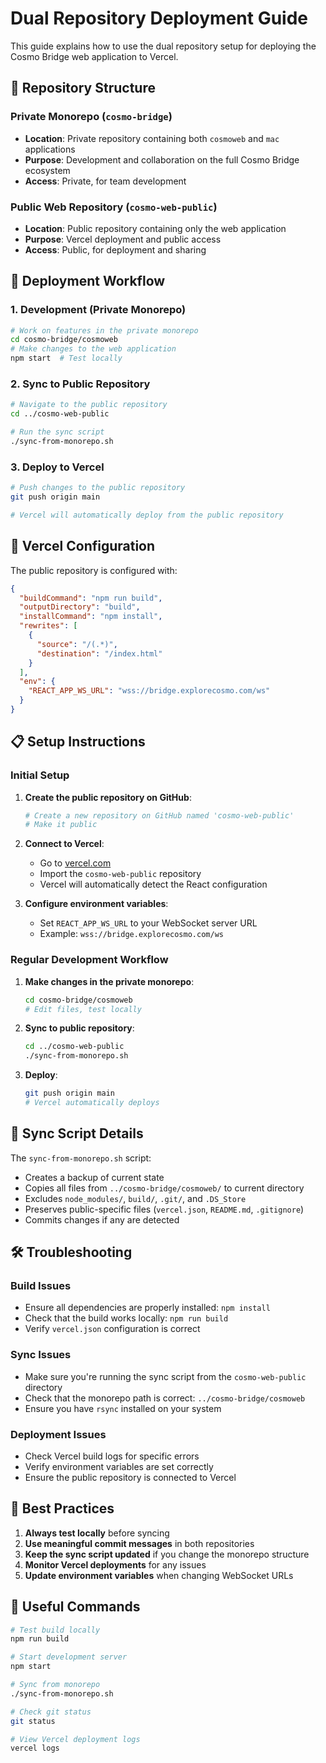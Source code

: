 # Dual Repository Deployment Guide

This guide explains how to use the dual repository setup for deploying the Cosmo Bridge web application to Vercel.

## 📁 Repository Structure

### Private Monorepo (`cosmo-bridge`)
- **Location**: Private repository containing both `cosmoweb` and `mac` applications
- **Purpose**: Development and collaboration on the full Cosmo Bridge ecosystem
- **Access**: Private, for team development

### Public Web Repository (`cosmo-web-public`)
- **Location**: Public repository containing only the web application
- **Purpose**: Vercel deployment and public access
- **Access**: Public, for deployment and sharing

## 🚀 Deployment Workflow

### 1. Development (Private Monorepo)
```bash
# Work on features in the private monorepo
cd cosmo-bridge/cosmoweb
# Make changes to the web application
npm start  # Test locally
```

### 2. Sync to Public Repository
```bash
# Navigate to the public repository
cd ../cosmo-web-public

# Run the sync script
./sync-from-monorepo.sh
```

### 3. Deploy to Vercel
```bash
# Push changes to the public repository
git push origin main

# Vercel will automatically deploy from the public repository
```

## 🔧 Vercel Configuration

The public repository is configured with:

```json
{
  "buildCommand": "npm run build",
  "outputDirectory": "build",
  "installCommand": "npm install",
  "rewrites": [
    {
      "source": "/(.*)",
      "destination": "/index.html"
    }
  ],
  "env": {
    "REACT_APP_WS_URL": "wss://bridge.explorecosmo.com/ws"
  }
}
```

## 📋 Setup Instructions

### Initial Setup

1. **Create the public repository on GitHub**:
   ```bash
   # Create a new repository on GitHub named 'cosmo-web-public'
   # Make it public
   ```

2. **Connect to Vercel**:
   - Go to [vercel.com](https://vercel.com)
   - Import the `cosmo-web-public` repository
   - Vercel will automatically detect the React configuration

3. **Configure environment variables**:
   - Set `REACT_APP_WS_URL` to your WebSocket server URL
   - Example: `wss://bridge.explorecosmo.com/ws`

### Regular Development Workflow

1. **Make changes in the private monorepo**:
   ```bash
   cd cosmo-bridge/cosmoweb
   # Edit files, test locally
   ```

2. **Sync to public repository**:
   ```bash
   cd ../cosmo-web-public
   ./sync-from-monorepo.sh
   ```

3. **Deploy**:
   ```bash
   git push origin main
   # Vercel automatically deploys
   ```

## 🔄 Sync Script Details

The `sync-from-monorepo.sh` script:

- Creates a backup of current state
- Copies all files from `../cosmo-bridge/cosmoweb/` to current directory
- Excludes `node_modules/`, `build/`, `.git/`, and `.DS_Store`
- Preserves public-specific files (`vercel.json`, `README.md`, `.gitignore`)
- Commits changes if any are detected

## 🛠️ Troubleshooting

### Build Issues
- Ensure all dependencies are properly installed: `npm install`
- Check that the build works locally: `npm run build`
- Verify `vercel.json` configuration is correct

### Sync Issues
- Make sure you're running the sync script from the `cosmo-web-public` directory
- Check that the monorepo path is correct: `../cosmo-bridge/cosmoweb`
- Ensure you have `rsync` installed on your system

### Deployment Issues
- Check Vercel build logs for specific errors
- Verify environment variables are set correctly
- Ensure the public repository is connected to Vercel

## 📝 Best Practices

1. **Always test locally** before syncing
2. **Use meaningful commit messages** in both repositories
3. **Keep the sync script updated** if you change the monorepo structure
4. **Monitor Vercel deployments** for any issues
5. **Update environment variables** when changing WebSocket URLs

## 🔗 Useful Commands

```bash
# Test build locally
npm run build

# Start development server
npm start

# Sync from monorepo
./sync-from-monorepo.sh

# Check git status
git status

# View Vercel deployment logs
vercel logs
```

